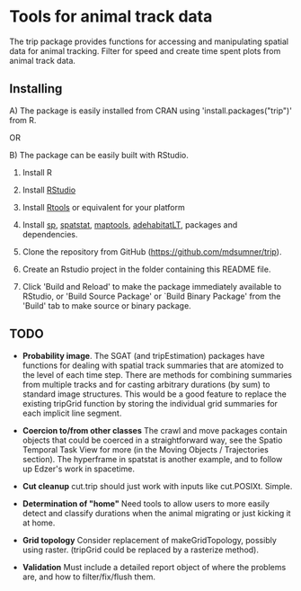 # Tools for animal track data

The trip package provides functions for accessing and manipulating
spatial data for animal tracking.  Filter for speed and create time
spent plots from animal track data.


## Installing

A) The package is easily installed from CRAN using 'install.packages("trip")' from R. 

OR 

B) The package can be easily built with RStudio. 

1. Install R

2. Install [RStudio](http://www.rstudio.com)

3. Install [Rtools](http://cran.r-project.org/bin/windows/Rtools/) or equivalent for your platform

4. Install [sp](http://cran.r-project.org/web/packages/sp/index.html),
           [spatstat](http://cran.r-project.org/web/packages/spatstat/index.html),
           [maptools](http://cran.r-project.org/web/packages/maptools/index.html),
           [adehabitatLT](http://cran.r-project.org/web/packages/adehabitatLT/index.html),
           packages and dependencies.

5. Clone the repository from GitHub (https://github.com/mdsumner/trip).

6. Create an Rstudio project in the folder containing this README file.

7. Click 'Build and Reload' to make the package immediately available
to RStudio, or 'Build Source Package' or `Build Binary Package' from
the 'Build' tab to make source or binary package.



## TODO

- **Probability image**.  The SGAT (and tripEstimation) packages have
functions for dealing with spatial track summaries that are
atomized to the level of each time step. There are methods for combining summaries from
multiple tracks and for casting arbitrary durations (by sum) to standard image structures. This would be a good
feature to replace the existing tripGrid function by storing the 
individual grid summaries for each implicit line segment.

- **Coercion to/from other classes** The crawl and move packages contain objects that 
could be coerced in a straightforward way, see the Spatio Temporal Task View for 
more (in the Moving Objects / Trajectories section). The hyperframe in spatstat is another example, and to follow up Edzer's work in spacetime. 

- **Cut cleanup** cut.trip should just work with inputs like cut.POSIXt. Simple. 
 
- **Determination of "home"** Need tools to allow users to more easily detect and classify durations when the animal
migrating or just kicking it at home. 

- **Grid topology** Consider replacement of makeGridTopology, possibly using raster. (tripGrid could be replaced by a rasterize method). 

- **Validation** Must include a detailed report object of where the problems are, and how to filter/fix/flush them. 
 
